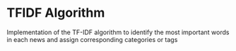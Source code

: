 # TFIDF Algorithm
Implementation of the TF-IDF algorithm to identify the most important words in each news and assign corresponding categories or tags
